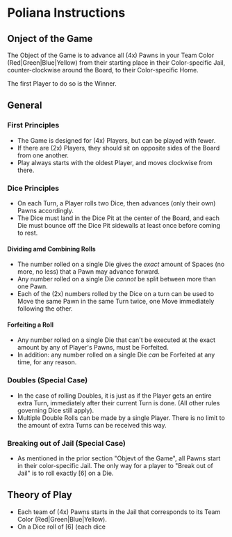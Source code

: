 # Poliana Instructions

## Onject of the Game

The Object of the Game is to advance all (4x) Pawns in your Team Color (Red|Green|Blue|Yellow) from their starting place in their Color-specific Jail, counter-clockwise around the Board, to their Color-specific Home.

The first Player to do so is the Winner.

## General

### First Principles

* The Game is designed for (4x) Players, but can be played with fewer.
* If there are (2x) Players, they should sit on opposite sides of the Board from one another.
* Play always starts with the oldest Player, and moves clockwise from there.

### Dice Principles

* On each Turn, a Player rolls two Dice, then advances (only their own) Pawns accordingly.
* The Dice must land in the Dice Pit at the center of the Board, and each Die must bounce off the Dice Pit sidewalls at least
once before coming to rest.

#### Dividing amd Combining Rolls

* The number rolled on a single Die gives the *exact* amount of Spaces (no more, no less) that a Pawn may advance forward.
* Any number rolled on a single Die *cannot* be split between more than one Pawn.
* Each of the (2x) numbers rolled by the Dice on a turn can be used to Move the same Pawn in the same Turn twice, one Move immediately following the other.

#### Forfeiting a Roll

* Any number rolled on a single Die that can't be executed at the exact amount by any of Player's Pawns, must be Forfeited.
* In addition: any number rolled on a single Die *can* be Forfeited at any time, for any reason.

### Doubles (Special Case) 

* In the case of rolling Doubles, it is just as if the Player gets an entire extra Turn, immediately after their current Turn is done. (All other rules governing Dice still apply).
* Multiple Double Rolls can be made by a single Player. There is no limit to the amount of extra Turns can be received this way.

### Breaking out of Jail (Special Case)

* As mentioned in the prior section "Objevt of the Game", all Pawns start in their color-specific Jail. The only way for a player to "Break out of Jail" is to roll exactly [6] on a Die.

## Theory of Play

* Each team of (4x) Pawns starts in the Jail that corresponds to its Team Color (Red|Green|Blue|Yellow).
* On a Dice roll of [6] (each dice

